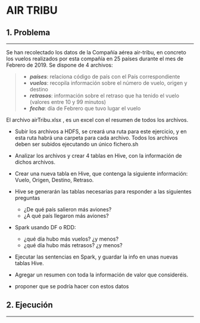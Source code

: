 # AIR TRIBU

## 1. Problema
---------------
Se han recolectado los datos de la Compañía aérea air-tribu, en concreto los vuelos realizados por esta compañía en 25 países durante el mes de Febrero de 2019. 
Se dispone de 4 archivos:

> - ***países***: relaciona código de país con el País correspondiente 
> - ***vuelos***: recopila información sobre el número de vuelo, origen y destino
> - ***retrasos***: información sobre el retraso que ha tenido el vuelo (valores entre 10 y 99 minutos)
> - ***fecha***: día de Febrero que tuvo lugar el vuelo

El archivo airTribu.xlsx , es un excel con el resumen de todos los archivos.

- Subir los archivos a HDFS, se creará una ruta para este ejercicio, y en esta ruta habrá una carpeta para cada archivo. 
Todos los archivos deben ser subidos ejecutando un único fichero.sh
- Analizar los archivos y crear 4 tablas en Hive, con la información de dichos archivos.
- Crear una nueva tabla en Hive, que contenga la siguiente información: Vuelo, Origen, Destino, Retraso.
- Hive se generarán las tablas necesarias para responder a las siguientes preguntas 
    - ¿De qué país salieron más aviones?
    - ¿A qué país llegaron más aviones?

- Spark usando DF o RDD:
    - ¿qué día hubo más vuelos? ¿y menos?
    - ¿qué día hubo más retrasos? ¿y menos?

- Ejecutar las sentencias en Spark, y guardar la info en unas nuevas tablas Hive.
- Agregar un resumen con toda la información de valor que consideréis. 
- proponer que se podría hacer con estos datos

## 2. Ejecución
---------------